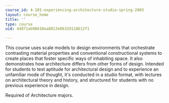 ```yaml
---
course_id: 4-101-experiencing-architecture-studio-spring-2003
layout: course_home
title: ''
type: course
uid: 44871ab98610ea8813e86329118612f1

---
```

This course uses scale models to design environments that orchestrate contrasting material properties and conventional constructional systems to create places that foster specific ways of inhabiting space. It also demonstrates how architecture differs from other forms of design. Intended for students to test aptitude for architectural design and to experience an unfamiliar mode of thought, it's conducted in a studio format, with lectures on architectural theory and history, and structured for students with no previous experience in design.

Required of Architecture majors.
